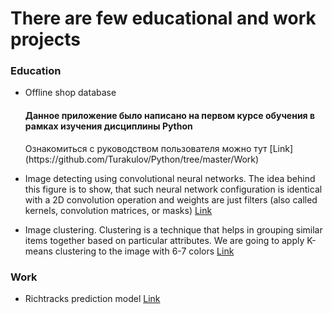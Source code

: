 # There are few educational and work projects

### Education
- Offline shop database
  <h4>Данное приложение было написано на первом курсе обучения в рамках изучения дисциплины Python</h4>
  Ознакомиться с руководством пользователя можно тут [Link](https://github.com/Turakulov/Python/tree/master/Work)
  
- Image detecting using сonvolutional neural networks.
  The idea behind this figure is to show, that such neural network configuration 
  is identical with a 2D convolution operation and weights
  are just filters (also called kernels, convolution matrices, or masks)
  [Link](https://github.com/Turakulov/Python/blob/master/Education/Image%20detecting/Untitled.ipynb)
  
- Image clustering. Clustering is a technique that helps in grouping similar items together based on particular attributes. 
  We are going to apply K-means clustering to the image with 6-7 colors [Link](https://github.com/Turakulov/Python/blob/master/Education/Clustering/clustering.ipynb)

### Work  
- Richtracks prediction model
  [Link](https://github.com/Turakulov/Python/blob/master/richtracks_model.ipynb)
  

